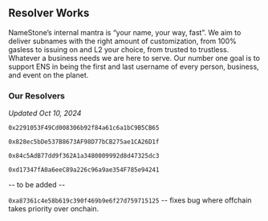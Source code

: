 ## Resolver Works

NameStone’s internal mantra is “your name, your way, fast”. We aim to deliver subnames with the right amount of customization, from 100% gasless to issuing on and L2 your choice, from trusted to trustless. Whatever a business needs we are here to serve. Our number one goal is to support ENS in being the first and last username of every person, business, and event on the planet.

### Our Resolvers
_Updated Oct 10, 2024_

`0x2291053F49Cd008306b92f84a61c6a1bC9B5CB65`

`0x828ec5bDe537B8673AF98D77bCB275ae1CA26D1f`

`0x84c5AdB77dd9f362A1a3480009992d8d47325dc3`

`0xd17347fA0a6eeC89a226c96a9ae354F785e94241`

-- to be added --

`0xa87361c4e58b619c390f469b9e6f27d759715125` -- fixes bug where offchain takes priority over onchain.
